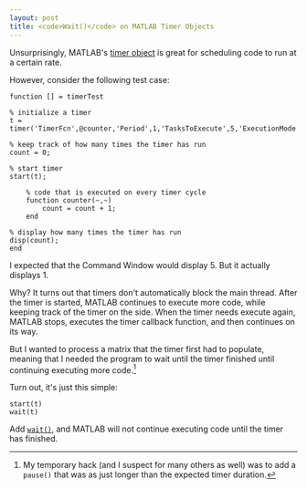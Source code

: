 ```yaml
---
layout: post
title: <code>Wait()</code> on MATLAB Timer Objects
---
```


Unsurprisingly, MATLAB's [timer object][timer object] is great for scheduling code to run at a certain rate.

However, consider the following test case:

```
function [] = timerTest

% initialize a timer
t = timer('TimerFcn',@counter,'Period',1,'TasksToExecute',5,'ExecutionMode','fixedRate');

% keep track of how many times the timer has run
count = 0;

% start timer
start(t);

    % code that is executed on every timer cycle
    function counter(~,~)
        count = count + 1;
    end

% display how many times the timer has run
disp(count);
end
```

I expected that the Command Window would display 5. But it actually displays 1.

Why? It turns out that timers don't automatically block the main thread. After the timer is started, MATLAB continues to execute more code, while keeping track of the timer on the side. When the timer needs execute again, MATLAB stops, executes the timer callback function, and then continues on its way.

But I wanted to process a matrix that the timer first had to populate, meaning that I needed the program to wait until the timer finished until continuing executing more code.[^1]

Turn out, it's just this simple:

```
start(t)
wait(t)
```

Add [`wait()`][wait], and MATLAB will not continue executing code until the timer has finished.

[timer object]: http://www.mathworks.com/help/matlab/ref/timer-class.html
[wait]: http://www.mathworks.com/help/matlab/ref/timer.wait.html?searchHighlight=wait

[^1]: My temporary hack (and I suspect for many others as well) was to add a `pause()` that was as just longer than the expected timer duration.
